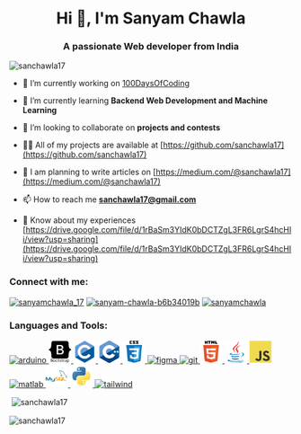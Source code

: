<h1 align="center">Hi 👋, I'm Sanyam Chawla</h1>
<h3 align="center">A passionate Web developer from India</h3>

<p align="left"> <img src="https://komarev.com/ghpvc/?username=sanchawla17&label=Profile%20views&color=0e75b6&style=flat" alt="sanchawla17" /> </p>

- 🔭 I’m currently working on [100DaysOfCoding](https://github.com/sanchawla17/100DaysOfCoding)

- 🌱 I’m currently learning **Backend Web Development and Machine Learning**

- 🤝 I’m looking to collaborate on **projects and contests**

- 👨‍💻 All of my projects are available at [https://github.com/sanchawla17](https://github.com/sanchawla17)

- 📝 I am planning to write articles on [https://medium.com/@sanchawla17](https://medium.com/@sanchawla17)

- 📫 How to reach me **sanchawla17@gmail.com**

- 📄 Know about my experiences [https://drive.google.com/file/d/1rBaSm3YIdK0bDCTZgL3FR6LgrS4hcHIi/view?usp=sharing](https://drive.google.com/file/d/1rBaSm3YIdK0bDCTZgL3FR6LgrS4hcHIi/view?usp=sharing)

<h3 align="left">Connect with me:</h3>
<p align="left">
<a href="https://twitter.com/sanyamchawla_17" target="blank"><img align="center" src="https://raw.githubusercontent.com/rahuldkjain/github-profile-readme-generator/master/src/images/icons/Social/twitter.svg" alt="sanyamchawla_17" height="30" width="40" /></a>
<a href="https://linkedin.com/in/sanyam-chawla-b6b34019b" target="blank"><img align="center" src="https://raw.githubusercontent.com/rahuldkjain/github-profile-readme-generator/master/src/images/icons/Social/linked-in-alt.svg" alt="sanyam-chawla-b6b34019b" height="30" width="40" /></a>
<a href="https://www.leetcode.com/sanyamchawla" target="blank"><img align="center" src="https://raw.githubusercontent.com/rahuldkjain/github-profile-readme-generator/master/src/images/icons/Social/leet-code.svg" alt="sanyamchawla" height="30" width="40" /></a>
</p>

<h3 align="left">Languages and Tools:</h3>
<p align="left"> <a href="https://www.arduino.cc/" target="_blank" rel="noreferrer"> <img src="https://cdn.worldvectorlogo.com/logos/arduino-1.svg" alt="arduino" width="40" height="40"/> </a> <a href="https://getbootstrap.com" target="_blank" rel="noreferrer"> <img src="https://raw.githubusercontent.com/devicons/devicon/master/icons/bootstrap/bootstrap-plain-wordmark.svg" alt="bootstrap" width="40" height="40"/> </a> <a href="https://www.cprogramming.com/" target="_blank" rel="noreferrer"> <img src="https://raw.githubusercontent.com/devicons/devicon/master/icons/c/c-original.svg" alt="c" width="40" height="40"/> </a> <a href="https://www.w3schools.com/cpp/" target="_blank" rel="noreferrer"> <img src="https://raw.githubusercontent.com/devicons/devicon/master/icons/cplusplus/cplusplus-original.svg" alt="cplusplus" width="40" height="40"/> </a> <a href="https://www.w3schools.com/css/" target="_blank" rel="noreferrer"> <img src="https://raw.githubusercontent.com/devicons/devicon/master/icons/css3/css3-original-wordmark.svg" alt="css3" width="40" height="40"/> </a> <a href="https://www.figma.com/" target="_blank" rel="noreferrer"> <img src="https://www.vectorlogo.zone/logos/figma/figma-icon.svg" alt="figma" width="40" height="40"/> </a> <a href="https://git-scm.com/" target="_blank" rel="noreferrer"> <img src="https://www.vectorlogo.zone/logos/git-scm/git-scm-icon.svg" alt="git" width="40" height="40"/> </a> <a href="https://www.w3.org/html/" target="_blank" rel="noreferrer"> <img src="https://raw.githubusercontent.com/devicons/devicon/master/icons/html5/html5-original-wordmark.svg" alt="html5" width="40" height="40"/> </a> <a href="https://www.java.com" target="_blank" rel="noreferrer"> <img src="https://raw.githubusercontent.com/devicons/devicon/master/icons/java/java-original.svg" alt="java" width="40" height="40"/> </a> <a href="https://developer.mozilla.org/en-US/docs/Web/JavaScript" target="_blank" rel="noreferrer"> <img src="https://raw.githubusercontent.com/devicons/devicon/master/icons/javascript/javascript-original.svg" alt="javascript" width="40" height="40"/> </a> <a href="https://www.mathworks.com/" target="_blank" rel="noreferrer"> <img src="https://upload.wikimedia.org/wikipedia/commons/2/21/Matlab_Logo.png" alt="matlab" width="40" height="40"/> </a> <a href="https://www.mysql.com/" target="_blank" rel="noreferrer"> <img src="https://raw.githubusercontent.com/devicons/devicon/master/icons/mysql/mysql-original-wordmark.svg" alt="mysql" width="40" height="40"/> </a> <a href="https://www.python.org" target="_blank" rel="noreferrer"> <img src="https://raw.githubusercontent.com/devicons/devicon/master/icons/python/python-original.svg" alt="python" width="40" height="40"/> </a> <a href="https://tailwindcss.com/" target="_blank" rel="noreferrer"> <img src="https://www.vectorlogo.zone/logos/tailwindcss/tailwindcss-icon.svg" alt="tailwind" width="40" height="40"/> </a> </p>

<p>&nbsp;<img align="center" src="https://github-readme-stats.vercel.app/api?username=sanchawla17&show_icons=true&locale=en" alt="sanchawla17" /></p>

<p><img align="center" src="https://github-readme-streak-stats.herokuapp.com/?user=sanchawla17&" alt="sanchawla17" /></p>
